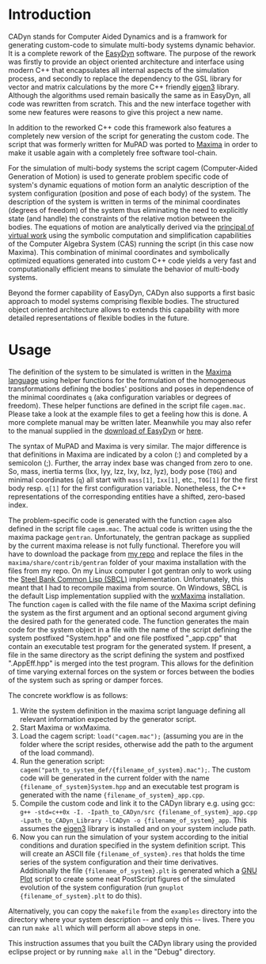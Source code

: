 Introduction
============
CADyn stands for Computer Aided Dynamics and is a framwork for generating custom-code to simulate multi-body systems dynamic behavior. It is a complete rework of the [EasyDyn](http://hosting.umons.ac.be/html/mecara/EasyDyn/) software.
The purpose of the rework was firstly to provide an object oriented architecture and interface using modern C++ that encapsulates all internal aspects of the simulation process, and secondly to replace the dependency to the GSL library for vector and matrix calculations by the more C++ friendly [eigen3](http://eigen.tuxfamily.org) library.
Although the algorithms used remain basically the same as in EasyDyn, all code was rewritten from scratch. This and the new interface together with some new features were reasons to give this project a new name.

In addition to the reworked C++ code this framework also features a completely new version of the script for generating the custom code. The script that was formerly written for MuPAD was ported to [Maxima](http://maxima.sourceforge.net/) in order to make it usable again with a completely free software tool-chain.

For the simulation of multi-body systems the script cagem (Computer-Aided Generation of Motion) is used to generate problem specific code of system's dynamic equations of motion form an analytic description of the system configuration (position and pose of each body) of the system. The description of the system is written in terms of the minimal coordinates (degrees of freedom) of the system thus eliminating the need to explicitly state (and handle) the constraints of the relative motion between the bodies. The equations of motion are analytically derived via the [principal of virtual work](https://en.wikipedia.org/wiki/Virtual_work) using the symbolic computation and simplification capabilities of the Computer Algebra System (CAS) running the script (in this case now Maxima). This combination of minimal coordinates and symbolically optimized equations generated into custom C++ code yields a very fast and computationally efficient means to simulate the behavior of multi-body systems.

Beyond the former capability of EasyDyn, CADyn also supports a first basic approach to model systems comprising flexible bodies. The structured object oriented architecture allows to extends this capability with more detailed representations of flexible bodies in the future.

Usage
===============
The definition of the system to be simulated is written in the [Maxima language](http://maxima.sourceforge.net/docs/manual/maxima_toc.html#SEC_Contents) using helper functions for the formulation of the homogeneous transformations defining the bodies' positions and poses in dependence of the minimal coordinates  `q` (aka configuration variables or degrees of freedom). These helper functions are defined in the script file `cagem.mac`. Please take a look at the example files to get a feeling how this is done. A more complete manual may be written later. Meanwhile you may also refer to the manual supplied in the [download of EasyDyn](http://hosting.umons.ac.be/html/mecara/EasyDyn/EasyDyn-1.2.4.tgz) or [here](http://hosting.umons.ac.be/html/mecara/EasyDyn/EasyDyn.pdf).

The syntax of MuPAD and Maxima is very similar. The major difference is that definitions in Maxima are indicated by a colon (:) and completed by a semicolon (;). Further, the array index base was changed from zero to one. So, mass, inertia terms (Ixx, Iyy, Izz, Ixy, Ixz, Iyz), body pose (`T0G`) and minimal coordinates (`q`) all start with `mass[1]`, `Ixx[1]`, etc., `T0G[1]` for the first body resp. `q[1]` for the first configuration variable. Nonetheless, the C++ representations of the corresponding entities have a shifted, zero-based index.

The problem-specific code is generated with the function `cagem` also defined in the script file `cagem.mac`. The actual code is written using the the maxima package `gentran`. Unfortunately, the gentran package as supplied by the current maxima release is not fully functional. Therefore you will have to download the package from [my repo](https://github.com/jgeisler0303/maxima) and replace the files in the `maxima/share/contrib/gentran` folder of your maxima installation with the files from my repo. On my Linux computer I got gentran only to work using the [Steel Bank Common Lisp (SBCL)](http://www.sbcl.org/) implementation. Unfortunately, this meant that I had to recompile maxima from source. On Windows, SBCL is the default Lisp implementation supplied with the [wxMaxima](http://andrejv.github.io/wxmaxima/) installation. The function `cagem` is called with the file name of the Maxima script defining the system as the first argument and an optional second argument giving the desired path for the generated code. The function generates the main code for the system object in a file with the name of the script defining the system postfixed "System.hpp" and one file postfixed "_app.cpp" that contain an executable test program for the generated system. If present, a file in the same directory as the script defining the system and postfixed ".AppEff.hpp" is merged into the test program. This allows for the definition of time varying external forces on the system or forces between the bodies of the system such as spring or damper forces.

The concrete workflow is as follows:

1. Write the system definition in the maxima script language defining all relevant information expected by the generator script.
1. Start Maxima or wxMaxima.
1. Load the cagem script: `load("cagem.mac");` (assuming you are in the folder where the script resides, otherwise add the path to the argument of the load command).
1. Run the generation script: `cagem("path_to_system_def/{filename_of_system}.mac");`. The custom code will be generated in the current folder with the name `{filename_of_system}System.hpp` and an executable test program is generated with the name `{filename_of_system}_app.cpp`.
1. Compile the custom code and link it to the CADyn library e.g. using gcc: `g++ -std=c++0x -I. -Ipath_to_CADyn/src {filename_of_system}_app.cpp -Lpath_to_CADyn_Library -lCADyn -o {filename_of_system}_app`. This assumes the [eigen3](http://eigen.tuxfamily.org) library is installed and on your system include path.
1. Now you can run the simulation of your system according to the initial conditions and duration specified in the system definition script. This will create an ASCII file `{filename_of_system}.res` that holds the time series of the system configuration and their time derivatives. Additionally the file `{filename_of_system}.plt` is generated which a [GNU Plot](http://www.gnuplot.info/) script to create some neat PostScript figures of the simulated evolution of the system configuration (run `gnuplot {filename_of_system}.plt` to do this).

Alternatively, you can copy the `makefile` from the `examples` directory into the directory where your system description  -- and only this -- lives. There you can run `make all` which will perform all above steps in one.

This instruction assumes that you built the CADyn library using the provided eclipse project or by running `make all` in the "Debug" directory.
